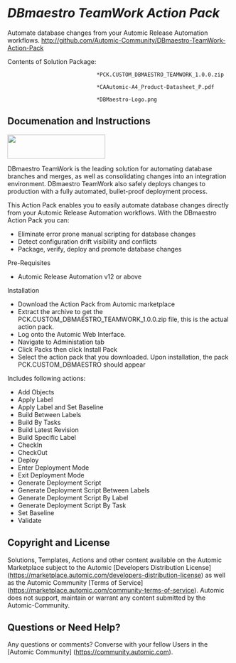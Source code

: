 *DBmaestro TeamWork Action Pack*
=============


Automate database changes from your Automic Release Automation workflows.
http://github.com/Automic-Community/DBmaestro-TeamWork-Action-Pack

<!-- List of attached files -->
Contents of Solution Package:

						
								*PCK.CUSTOM_DBMAESTRO_TEAMWORK_1.0.0.zip
								
								*CAAutomic-A4_Product-Datasheet_P.pdf
								
								*DBMaestro-Logo.png
								
						


Documenation and Instructions
---

<p><img src="https://448bb31d92917ba3390f-4a8f48d20b0d8c78b979208d38d37653.ssl.cf1.rackcdn.com/795/screenshots/DBMaestro-Logo.png" alt="" width="220" height="54" /></p>
<p>DBmaestro TeamWork is the leading solution for automating database branches and merges, as well as consolidating changes into an integration environment. DBmaestro TeamWork also safely deploys changes to production with a fully automated, bullet-proof deployment process.</p>
<p>This Action Pack enables you to easily automate database changes directly from your Automic Release Automation workflows. With the DBmaestro Action Pack you can:&nbsp;</p>
<ul>
<li>Eliminate error prone manual scripting for database changes</li>
<li>Detect configuration drift visibility and conflicts</li>
<li>Package, verify, deploy and promote database changes&nbsp;</li>
</ul>
<p>Pre-Requisites</p>
<ul>
<li>Automic Release Automation v12 or above<a href="https://marketplace.automic.com/details/plugin-manager" target="_blank"><br /></a></li>
</ul>
<p>Installation</p>
<ul>
<li>Download the Action Pack from Automic marketplace</li>
<li>Extract the archive to get the PCK.CUSTOM_DBMAESTRO_TEAMWORK_1.0.0.zip file, this is the actual action pack.</li>
<li>Log onto the Automic Web Interface.</li>
<li>Navigate to Administation tab</li>
<li>Click Packs then click Install Pack</li>
<li>Select the action pack that you downloaded. Upon installation, the pack PCK.CUSTOM_DBMAESTRO should appear</li>
</ul>
<p>Includes following actions:</p>
<ul>
<li>Add Objects</li>
<li>Apply Label</li>
<li>Apply Label and Set Baseline</li>
<li>Build Between Labels</li>
<li>Build By Tasks</li>
<li>Build Latest Revision</li>
<li>Build Specific Label</li>
<li>CheckIn</li>
<li>CheckOut</li>
<li>Deploy</li>
<li>Enter Deployment Mode</li>
<li>Exit Deployment Mode</li>
<li>Generate Deployment Script</li>
<li>Generate Deployment Script Between Labels</li>
<li>Generate Deployment Script By Label</li>
<li>Generate Deployment Script By Task</li>
<li>Set Baseline</li>
<li>Validate</li>
</ul>

Copyright and License
---

Solutions, Templates, Actions and other content available on the Automic Marketplace subject to the Automic [Developers Distribution License] (https://marketplace.automic.com/developers-distribution-license) as well as the Automic Community [Terms of Service] (https://marketplace.automic.com/community-terms-of-service).
Automic does not support, maintain or warrant any content submitted by the Automic-Community.



Questions or Need Help? 
---
Any questions or comments? Converse with your fellow Users in the [Automic Community] (https://community.automic.com).